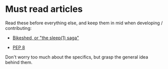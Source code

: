 # Must read articles

Read these before everything else, and keep them in mid when developing / contributing:

* [Bikeshed, or "the sleep(1) saga"](http://bikeshed.com/)

* [PEP 8](https://www.python.org/dev/peps/pep-0008/#a-foolish-consistency-is-the-hobgoblin-of-little-minds)

Don't worry too much about the specifics, but grasp the general idea behind them.

